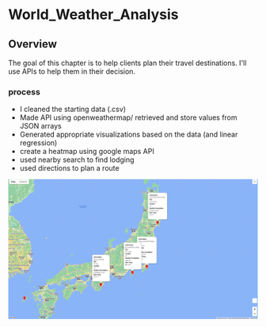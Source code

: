 # World_Weather_Analysis
## Overview
The goal of this chapter is to help clients plan their travel destinations. I'll use APIs to help them in their decision.
### process
- I cleaned the starting data (.csv)
- Made API using openweathermap/ retrieved and store values from JSON arrays
- Generated appropriate visualizations based on the data (and linear regression)
- create a heatmap using google maps API
- used nearby search to find lodging
- used directions to plan a route

![](https://github.com/lucaskocisko/World_Weather_Analysis/blob/main/Vacation_Itinerary/WeatherPy_travel_map_markers.png)
